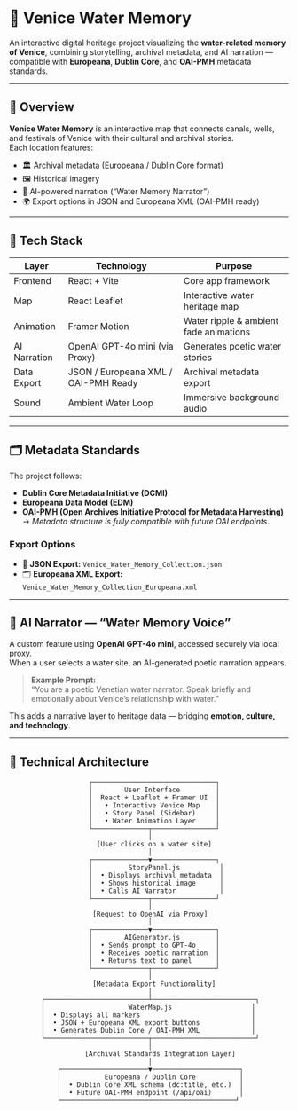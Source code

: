 # 🌊 Venice Water Memory

An interactive digital heritage project visualizing the **water-related memory of Venice**, combining storytelling, archival metadata, and AI narration — compatible with **Europeana**, **Dublin Core**, and **OAI-PMH** metadata standards.

---

## 🧭 Overview

**Venice Water Memory** is an interactive map that connects canals, wells, and festivals of Venice with their cultural and archival stories.  
Each location features:
- 🏛️ Archival metadata (Europeana / Dublin Core format)  
- 🖼️ Historical imagery  
- 🤖 AI-powered narration (“Water Memory Narrator”)  
- 🌍 Export options in JSON and Europeana XML (OAI-PMH ready)

---

## 🧱 Tech Stack

| Layer | Technology | Purpose |
|-------|-------------|----------|
| Frontend | React + Vite | Core app framework |
| Map | React Leaflet | Interactive water heritage map |
| Animation | Framer Motion | Water ripple & ambient fade animations |
| AI Narration | OpenAI GPT-4o mini (via Proxy) | Generates poetic water stories |
| Data Export | JSON / Europeana XML / OAI-PMH Ready | Archival metadata export |
| Sound | Ambient Water Loop | Immersive background audio |

---

## 🗂️ Metadata Standards

The project follows:
- **Dublin Core Metadata Initiative (DCMI)**  
- **Europeana Data Model (EDM)**  
- **OAI-PMH (Open Archives Initiative Protocol for Metadata Harvesting)**  
  → *Metadata structure is fully compatible with future OAI endpoints.*

### Export Options
- 💾 **JSON Export:** `Venice_Water_Memory_Collection.json`  
- 🗂️ **Europeana XML Export:** `Venice_Water_Memory_Collection_Europeana.xml`

---

## 🤖 AI Narrator — “Water Memory Voice”

A custom feature using **OpenAI GPT-4o mini**, accessed securely via local proxy.  
When a user selects a water site, an AI-generated poetic narration appears.

> **Example Prompt:**  
> “You are a poetic Venetian water narrator. Speak briefly and emotionally about Venice’s relationship with water.”

This adds a narrative layer to heritage data — bridging **emotion, culture, and technology**.

---

## 🧩 Technical Architecture

```text
                    ┌───────────────────────────────┐
                    │        User Interface         │
                    │  React + Leaflet + Framer UI  │
                    │   • Interactive Venice Map    │
                    │   • Story Panel (Sidebar)     │
                    │   • Water Animation Layer     │
                    └──────────────┬────────────────┘
                                   │
                      [User clicks on a water site]
                                   │
                    ┌──────────────▼────────────────┐
                    │         StoryPanel.js          │
                    │  • Displays archival metadata  │
                    │  • Shows historical image      │
                    │  • Calls AI Narrator           │
                    └──────────────┬────────────────┘
                                   │
                     [Request to OpenAI via Proxy]
                                   │
                    ┌──────────────▼────────────────┐
                    │        AIGenerator.js         │
                    │  • Sends prompt to GPT-4o     │
                    │  • Receives poetic narration  │
                    │  • Returns text to panel      │
                    └──────────────┬────────────────┘
                                   │
                     [Metadata Export Functionality]
                                   │
        ┌──────────────────────────┴──────────────────────────┐
        │                     WaterMap.js                    │
        │  • Displays all markers                            │
        │  • JSON + Europeana XML export buttons             │
        │  • Generates Dublin Core / OAI-PMH XML             │
        └──────────────────────────┬──────────────────────────┘
                                   │
                   [Archival Standards Integration Layer]
                                   │
            ┌──────────────────────▼──────────────────────┐
            │           Europeana / Dublin Core           │
            │  • Dublin Core XML schema (dc:title, etc.)  │
            │  • Future OAI-PMH endpoint (/api/oai)       │
            └────────────────────────────────────────────┘
